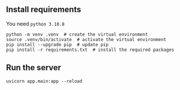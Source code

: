 
## Install requirements
You need `python 3.10.8`


```
python -m venv .venv  # create the virtual environment
source .venv/bin/activate  # activate the virtual environment
pip install --upgrade pip  # update pip
pip install -r requirements.txt  # install the required packages
```

## Run the server
```
uvicorn app.main:app --reload
```